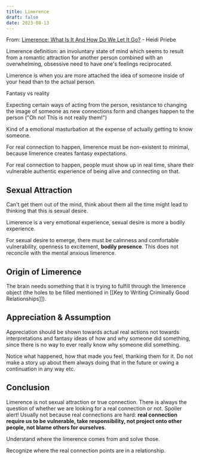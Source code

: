 ```yaml
---
title: Limerence
draft: false
date: 2023-08-13
---
```


From: [Limerence: What Is It And How Do We Let It Go?](https://youtu.be/9l5ALCPEBkc) - Heidi Priebe

Limerence definition: an involuntary state of mind which seems to result from a romantic attraction for another person combined with an overwhelming, obsessive need to have one's feelings reciprocated.

Limerence is when you are more attached the idea of someone inside of your head than to the actual person.

Fantasy vs reality

Expecting certain ways of acting from the person, resistance to changing the image of someone as new connections form and changes happen to the person ("Oh no! This is not really them!")

Kind of a emotional masturbation at the expense of actually getting to know someone.

For real connection to happen, limerence must be non-existent to minimal, because limerence creates fantasy expectations.

For real connection to happen, people must show up in real time, share their vulnerable authentic experience of being alive and connecting on that.

## Sexual Attraction

Can't get them out of the mind, think about them all the time might lead to thinking that this is sexual desire.

Limerence is a very emotional experience, sexual desire is more a bodily experience.

For sexual desire to emerge, there must be calmness and comfortable vulnerability, openness to excitement, **bodily presence**. This does not reconcile with the mental anxious limerence.

## Origin of Limerence

The brain needs something that it is trying to fulfill through the limerence object (the holes to be filled mentioned in [[Key to Writing Criminally Good Relationships]]).

## Appreciation & Assumption

Appreciation should be shown towards actual real actions not towards interpretations and fantasy ideas of how and why someone did something, since there is no way to ever really know why someone did something.

Notice what happened, how that made you feel, thanking them for it.
Do not make a story up about them always doing that in the future or owing a continuation in any way etc.

## Conclusion

Limerence is not sexual attraction or true connection.
There is always the question of whether we are looking for a real connection or not. Spoiler alert! Usually not because real connections are hard: **real connection require us to be vulnerable, take responsibility, not project onto other people, not blame others for ourselves**.

Understand where the limerence comes from and solve those.

Recognize where the real connection points are in a relationship.



